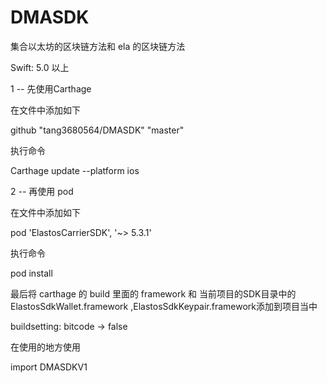 # DMASDK
集合以太坊的区块链方法和 ela 的区块链方法

Swift: 5.0 以上

1 -- 先使用Carthage

在文件中添加如下

github "tang3680564/DMASDK" "master"

执行命令

Carthage update --platform ios

2 -- 再使用 pod

在文件中添加如下
   
   pod 'ElastosCarrierSDK', '~> 5.3.1'
    
执行命令

pod install

最后将 carthage 的 build 里面的 framework 和 当前项目的SDK目录中的ElastosSdkWallet.framework ,ElastosSdkKeypair.framework添加到项目当中

buildsetting: bitcode -> false

在使用的地方使用

import DMASDKV1
